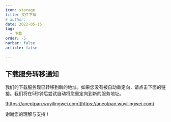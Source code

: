 ```yaml
---
icon: storage
title: 文件下载
# author: 
date: 2022-05-15
tag:
  - 下载
order: -5
narbar: false
article: false

---
```

<!-- more -->

## 下载服务转移通知

我们的下载服务现已转移到新的地址。如果您没有被自动重定向，请点击下面的链接。我们将在5秒钟后尝试自动将您重定向到新的服务地址。

[https://aneotpan.wuyilingwei.com](https://aneotpan.wuyilingwei.com)

<script type="text/javascript">
    setTimeout(function() {
        window.location.href = 'http://aneotpan.wuyilingwei.com';
    }, 5000);
</script>

谢谢您的理解与支持！